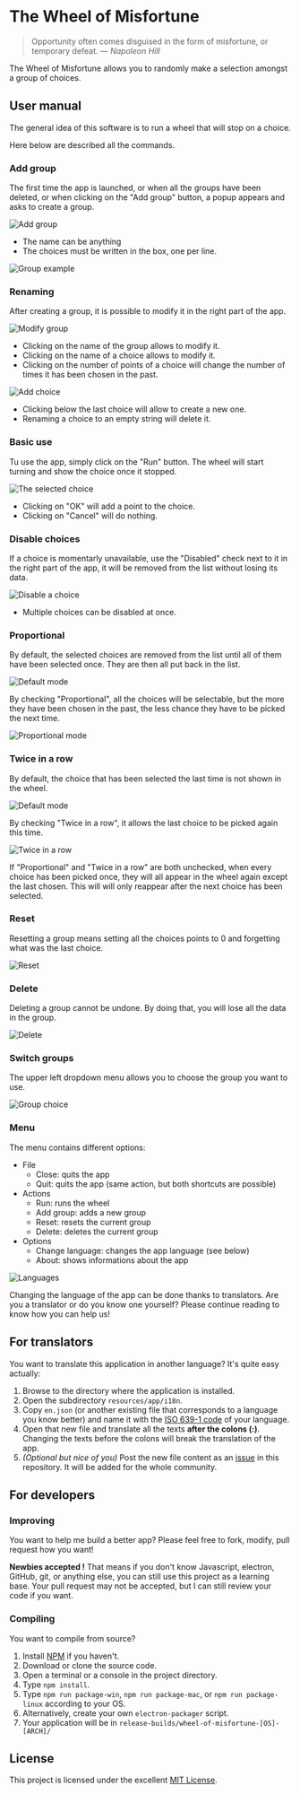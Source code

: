 # The Wheel of Misfortune

> Opportunity often comes disguised in the form of misfortune, or temporary defeat. — *Napoleon Hill*

The Wheel of Misfortune allows you to randomly make a selection amongst a group of choices.

## User manual

The general idea of this software is to run a wheel that will stop on a choice.

Here below are described all the commands.

### Add group

The first time the app is launched, or when all the groups have been deleted, or when clicking on the "Add group" button, a popup appears and asks to create a group.

![Add group](doc/images/add-1.png)

- The name can be anything
- The choices must be written in the box, one per line.

![Group example](doc/images/add-2.png)

### Renaming

After creating a group, it is possible to modify it in the right part of the app.

![Modify group](doc/images/rename-1.png)

- Clicking on the name of the group allows to modify it.
- Clicking on the name of a choice allows to modify it.
- Clicking on the number of points of a choice will change the number of times it has been chosen in the past.

![Add choice](doc/images/rename-2.png)

- Clicking below the last choice will allow to create a new one.
- Renaming a choice to an empty string will delete it.

### Basic use

Tu use the app, simply click on the "Run" button. The wheel will start turning and show the choice once it stopped.

![The selected choice](doc/images/select-1.png)

- Clicking on "OK" will add a point to the choice.
- Clicking on "Cancel" will do nothing.

### Disable choices

If a choice is momentarly unavailable, use the "Disabled" check next to it in the right part of the app, it will be removed from the list without losing its data.

![Disable a choice](doc/images/disable-1.png)

- Multiple choices can be disabled at once.

### Proportional

By default, the selected choices are removed from the list until all of them have been selected once. They are then all put back in the list.

![Default mode](doc/images/proportional-1.png)

By checking "Proportional", all the choices will be selectable, but the more they have been chosen in the past, the less chance they have to be picked the next time.

![Proportional mode](doc/images/proportional-2.png)

### Twice in a row

By default, the choice that has been selected the last time is not shown in the wheel.

![Default mode](doc/images/proportional-2.png)

By checking "Twice in a row", it allows the last choice to be picked again this time.

![Twice in a row](doc/images/twice-in-a-row-1.png)

If "Proportional" and "Twice in a row" are both unchecked, when every choice has been picked once, they will all appear in the wheel again except the last chosen. This will will only reappear after the next choice has been selected.

### Reset

Resetting a group means setting all the choices points to 0 and forgetting what was the last choice.

![Reset](doc/images/reset-1.png)

### Delete

Deleting a group cannot be undone. By doing that, you will lose all the data in the group.

![Delete](doc/images/delete-1.png)

### Switch groups

The upper left dropdown menu allows you to choose the group you want to use.

![Group choice](doc/images/groups-1.png)

### Menu

The menu contains different options:

- File
  - Close: quits the app
  - Quit: quits the app (same action, but both shortcuts are possible)
- Actions
  - Run: runs the wheel
  - Add group: adds a new group
  - Reset: resets the current group
  - Delete: deletes the current group
- Options
  - Change language: changes the app language (see below)
  - About: shows informations about the app

![Languages](doc/images/language-1.png)

Changing the language of the app can be done thanks to translators. Are you a translator or do you know one yourself? Please continue reading to know how you can help us!

## For translators

You want to translate this application in another language? It's quite easy actually:

1. Browse to the directory where the application is installed.
2. Open the subdirectory `resources/app/i18n`.
3. Copy `en.json` (or another existing file that corresponds to a language you know better) and name it with the [ISO 639-1 code](http://en.wikipedia.com/wiki/List_of_ISO_639-1_codes) of your language.
4. Open that new file and translate all the texts **after the colons (:)**. Changing the texts before the colons will break the translation of the app.
5. *(Optional but nice of you)* Post the new file content as an [issue](https://github.com/SteeveDroz/wheel-of-misfortune/issues) in this repository. It will be added for the whole community.

## For developers

### Improving

You want to help me build a better app? Please feel free to fork, modify, pull request how you want!

**Newbies accepted !** That means if you don't know Javascript, electron, GitHub, git, or anything else, you can still use this project as a learning base. Your pull request may not be accepted, but I can still review your code if you want.

### Compiling

You want to compile from source?

1. Install [NPM](https://www.npmjs.com) if you haven't.
2. Download or clone the source code.
3. Open a terminal or a console in the project directory.
4. Type `npm install`.
5. Type `npm run package-win`, `npm run package-mac`, or `npm run package-linux` according to your OS.
6. Alternatively, create your own `electron-packager` script.
7. Your application will be in `release-builds/wheel-of-misfortune-[OS]-[ARCH]/`

## License

This project is licensed under the excellent [MIT License](LICENSE).
